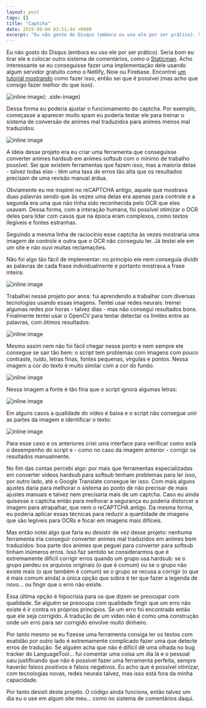 ```yaml
---
layout: post
tags: []
title: "Captcha"
date: 2019-09-04 03:51:44 +0000
excerpt: "Eu não gosto do Disqus (embora eu uso ele por ser prático). Seria bom eu tirar ele e colocar outro sistema de comentários, como o..."
---
```


Eu não gosto do Disqus (embora eu uso ele por ser prático). Seria bom eu tirar ele e colocar outro sistema de comentários, como o [Staticman](https://staticman.net/). Acho interessante se eu conseguisse fazer uma implementação dele usando algum servidor gratuito como o Netlify, Now ou Firebase. Encontrei [um tutorial mostrando](https://bloggerbust.ca/post/staticman-with-github-and-zeit-now-part-2/) como fazer isso, então sei que é possível (mas acho que consigo fazer melhor do que isso).

![inline image](https://res.cloudinary.com/qgustavor/image/upload/v1567569098/ctjzmq082p9kzidajdah.png){: .side-image}

Dessa forma eu poderia ajustar o funcionamento do captcha. Por exemplo, começasse a aparecer muito spam eu poderia testar ele para treinar o sistema de conversão de animes mal traduzidos para animes menos mal traduzidos:

![inline image](https://i.imgur.com/2ftSczv.png)

A ideia desse projeto era eu criar uma ferramenta que conseguisse converter animes hardsub em animes softsub com o mínimo de trabalho possível. Sei que existem ferramentas que fazem isso, mas a maioria delas - talvez todas elas - têm uma taxa de erros tão alta que os resultados precisam de uma revisão manual árdua.

Obviamente eu me inspirei no reCAPTCHA antigo, aquele que mostrava duas palavras sendo que às vezes uma delas era apenas para controle e a segunda era uma que não tinha sido reconhecida pelo OCR que eles usavam. Dessa forma, com a interação humana, foi possível otimizar o OCR deles para lidar com casos que na época eram complexos, como textos ilegíveis e fontes estranhas.

Seguindo a mesma linha de raciocínio esse captcha às vezes mostraria uma imagem de controle e outra que o OCR não conseguiu ler. Já testei ele em um site e não ouvi muitas reclamações.

Não foi algo tão fácil de implementar: no princípio ele nem conseguia dividir as palavras de cada frase individualmente e portanto mostrava a frase inteira:

![inline image](https://i.imgur.com/juw8z6b.png)

Trabalhei nesse projeto por anos: fui aprendendo a trabalhar com diversas tecnologias usando essas imagens. Tentei usar redes neurais: treinei algumas redes por horas - talvez dias - mas não consegui resultados bons. Finalmente tentei usar o OpenCV para tentar detectar os limites entre as palavras, com ótimos resultados:

![inline image](https://i.imgur.com/bfgfCsl.png)

Mesmo assim nem não foi fácil chegar nesse ponto e nem sempre ele consegue se sair tão bem: o script tem problemas com imagens com pouco contraste, ruído, letras finas, fontes pequenas, vírgulas e pontos. Nessa imagem a cor do texto é muito similar com a cor do fundo:

![inline image](https://res.cloudinary.com/qgustavor/image/upload/v1567569102/asbm7ifjofltgk215xyb.png)

Nessa imagem a fonte é tão fina que o script ignora algumas letras:

![inline image](https://i.imgur.com/x1n5U6a.png)

Em alguns casos a qualidade do vídeo é baixa e o script não consegue unir as partes da imagem e identificar o texto:

![inline image](https://i.imgur.com/AbYBrCy.png)

Para esse caso e os anteriores criei uma interface para verificar como está o desempenho do script e - como no caso da imagem anterior - corrigir os resultados manualmente.

No fim das contas percebi algo: por mais que ferramentas especializadas em converter vídeos hardsub para softsub tenham problemas para ler isso, por outro lado, até o Google Translate consegue ler isso. Com mais alguns ajustes daria para melhorar o sistema ao ponto de não precisar de mais ajustes manuais e talvez nem precisaria mais de um captcha. Caso eu ainda quisesse o captcha então para melhorar a segurança eu poderia distorcer a imagem para atrapalhar, que nem o reCAPTCHA antigo. Da mesma forma, eu poderia aplicar essas técnicas para reduzir a quantidade de imagens que são legíveis para OCRs e focar em imagens mais difíceis.

Mas então notei algo que faria eu desistir de vez desse projeto: nenhuma ferramenta iria conseguir converter animes mal traduzidos em animes bem traduzidos: boa parte dos animes que peguei para converter para softsub tinham inúmeros erros. Isso faz sentido se considerarmos que é extremamente difícil corrigir erros quando um grupo usa hardsub: se o grupo perdeu os arquivos originais (o que é comum) ou se o grupo não existe mais (o que também é comum) se o grupo se recusa a corrigir (o que é mais comum ainda) a única opção que sobra é ter que fazer a legenda de novo… ou fingir que o erro não existe.

Essa última opção é hipocrisia para os que dizem se preocupar com qualidade. Se alguém se preocupa com qualidade fingir que um erro não existe é ir contra os próprios princípios. Se um erro foi encontrado então que ele seja corrigido. A tradução de um vídeo não é como uma construção onde um erro para ser corrigido envolve muito dinheiro.

Por tanto mesmo se eu fizesse uma ferramenta consiga ler os textos com exatidão por outro lado é extremamente complicado fazer uma que detecte erros de tradução. Se alguém acha que não é difícil dê uma olhada no bug tracker do LanguageTool… fui comentar uma coisa um dia lá e o pessoal saiu justificando que não é possível fazer uma ferramenta perfeita, sempre haverão falsos positivos e falsos negativos. Eu acho que é possível otimizar, com tecnologias novas, redes neurais talvez, mas isso está fora da minha capacidade.

Por tanto desisti deste projeto. O código ainda funciona, então talvez um dia eu o use em algum site meu… como no sistema de comentários daqui.